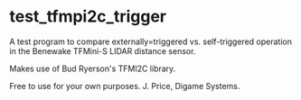 # test_tfmpi2c_trigger

A test program to compare externally=triggered vs. self-triggered 
operation in the Benewake TFMini-S LIDAR distance sensor. 
  
Makes use of Bud Ryerson's TFMI2C library.   

Free to use for your own purposes. 
J. Price, Digame Systems.
  
